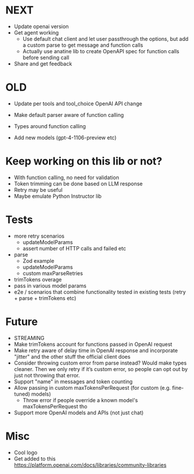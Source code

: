 # NEXT

- Update openai version
- Get agent working
  - Use default chat client and let user passthrough the options, but add a custom parse to get message and function calls
  - Actually use anatine lib to create OpenAPI spec for function calls before sending call
- Share and get feedback

# OLD

- Update per tools and tool_choice OpenAI API change

- Make default parser aware of function calling
- Types around function calling
- Add new models (gpt-4-1106-preview etc)

# Keep working on this lib or not?

- With function calling, no need for validation
- Token trimming can be done based on LLM response
- Retry may be useful
- Maybe emulate Python Instructor lib

# Tests

- more retry scenarios
  - updateModelParams
  - assert number of HTTP calls and failed etc
- parse
  - Zod example
  - updateModelParams
  - custom maxParseRetries
- trimTokens overage
- pass in various model params
- e2e / scenarios that combine functionality tested in existing tests (retry + parse + trimTokens etc)

# Future

- STREAMING
- Make trimTokens account for functions passed in OpenAI request
- Make retry aware of delay time in OpenAI response and incorporate "jitter" and the other stuff the official client does
- Consider throwing custom error from parse instead? Would make types cleaner. Then we only retry if it’s custom error, so people can opt out by just not throwing that error.
- Support "name" in messages and token counting
- Allow passing in custom maxTokensPerRequest (for custom (e.g. fine-tuned) models)
  - Throw error if people override a known model's maxTokensPerRequest tho
- Support more OpenAI models and APIs (not just chat)

# Misc

- Cool logo
- Get added to this https://platform.openai.com/docs/libraries/community-libraries
